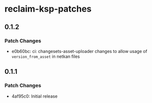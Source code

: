 # reclaim-ksp-patches

## 0.1.2

### Patch Changes

- e0b60bc: ci: changesets-asset-uploader changes to allow usage of `version_from_asset` in netkan files

## 0.1.1

### Patch Changes

- 4af95c0: Initial release
